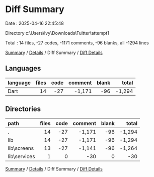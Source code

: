 # Diff Summary

Date : 2025-04-16 22:45:48

Directory c:\\Users\\Ivy\\Downloads\\Fultter\\attempt1

Total : 14 files,  -27 codes, -1171 comments, -96 blanks, all -1294 lines

[Summary](results.md) / [Details](details.md) / Diff Summary / [Diff Details](diff-details.md)

## Languages
| language | files | code | comment | blank | total |
| :--- | ---: | ---: | ---: | ---: | ---: |
| Dart | 14 | -27 | -1,171 | -96 | -1,294 |

## Directories
| path | files | code | comment | blank | total |
| :--- | ---: | ---: | ---: | ---: | ---: |
| . | 14 | -27 | -1,171 | -96 | -1,294 |
| lib | 14 | -27 | -1,171 | -96 | -1,294 |
| lib\\screens | 13 | -27 | -1,141 | -96 | -1,264 |
| lib\\services | 1 | 0 | -30 | 0 | -30 |

[Summary](results.md) / [Details](details.md) / Diff Summary / [Diff Details](diff-details.md)